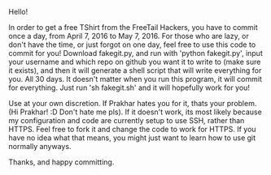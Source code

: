 Hello!

In order to get a free TShirt from the FreeTail Hackers, you have to commit once a day, from April 7, 2016 to May 7, 2016. For those who are lazy, or don't have the time, or just forgot on one day, feel free to use this code to commit for you! Download fakegit.py, and run with 'python fakegit.py', input your username and which repo on github you want it to write to (make sure it exists), and then it will generate a shell script that will write everything for you. All 30 days. It doesn't matter when you run this program, it will commit for everything. Just run 'sh fakegit.sh' and it will hopefully work for you!

Use at your own discretion. If Prakhar hates you for it, thats your problem. (Hi Prakhar! :D Don't hate me pls). If it doesn't work, its most likely because my configuration and code are currently setup to use SSH, rather than HTTPS. Feel free to fork it and change the code to work for HTTPS.  If you have no idea what that means, you might just want to learn how to use git normally anyways.

Thanks, and happy committing.
